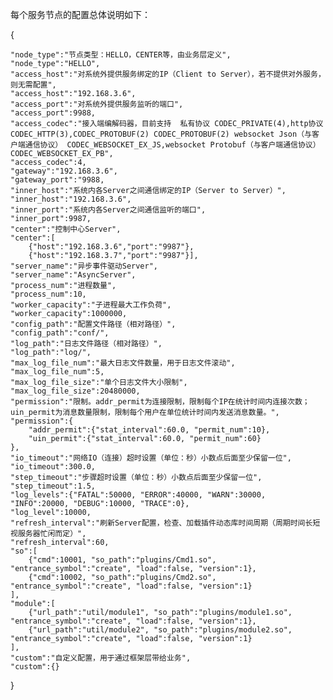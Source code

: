 
每个服务节点的配置总体说明如下：

{

    "node_type":"节点类型：HELLO，CENTER等，由业务层定义",
    "node_type":"HELLO",
    "access_host":"对系统外提供服务绑定的IP（Client to Server），若不提供对外服务，则无需配置",
    "access_host":"192.168.3.6",
    "access_port":"对系统外提供服务监听的端口",
    "access_port":9988,
    "access_codec":"接入端编解码器，目前支持  私有协议 CODEC_PRIVATE(4),http协议 CODEC_HTTP(3),CODEC_PROTOBUF(2) CODEC_PROTOBUF(2) websocket Json（与客户端通信协议） CODEC_WEBSOCKET_EX_JS,websocket Protobuf（与客户端通信协议） CODEC_WEBSOCKET_EX_PB",
    "access_codec":4,
    "gateway":"192.168.3.6",
    "gateway_port":"9988,
    "inner_host":"系统内各Server之间通信绑定的IP（Server to Server）",
    "inner_host":"192.168.3.6",
    "inner_port":"系统内各Server之间通信监听的端口",
    "inner_port":9987,
    "center":"控制中心Server",
    "center":[
        {"host":"192.168.3.6","port":"9987"},
        {"host":"192.168.3.7","port":"9987"}],
    "server_name":"异步事件驱动Server",
    "server_name":"AsyncServer",
    "process_num":"进程数量",
    "process_num":10,
    "worker_capacity":"子进程最大工作负荷",
    "worker_capacity":1000000,
    "config_path":"配置文件路径（相对路径）",
    "config_path":"conf/",
    "log_path":"日志文件路径（相对路径）",
    "log_path":"log/",
    "max_log_file_num":"最大日志文件数量，用于日志文件滚动",
    "max_log_file_num":5,
    "max_log_file_size":"单个日志文件大小限制",
    "max_log_file_size":20480000,
    "permission":"限制。addr_permit为连接限制，限制每个IP在统计时间内连接次数；uin_permit为消息数量限制，限制每个用户在单位统计时间内发送消息数量。",
    "permission":{
        "addr_permit":{"stat_interval":60.0, "permit_num":10},
        "uin_permit":{"stat_interval":60.0, "permit_num":60}
    },
    "io_timeout":"网络IO（连接）超时设置（单位：秒）小数点后面至少保留一位",
    "io_timeout":300.0,
    "step_timeout":"步骤超时设置（单位：秒）小数点后面至少保留一位",
    "step_timeout":1.5,
    "log_levels":{"FATAL":50000, "ERROR":40000, "WARN":30000, "INFO":20000, "DEBUG":10000, "TRACE":0},
    "log_level":10000,
    "refresh_interval":"刷新Server配置，检查、加载插件动态库时间周期（周期时间长短视服务器忙闲而定）",
    "refresh_interval":60,
    "so":[
        {"cmd":10001, "so_path":"plugins/Cmd1.so", "entrance_symbol":"create", "load":false, "version":1},
        {"cmd":10002, "so_path":"plugins/Cmd2.so", "entrance_symbol":"create", "load":false, "version":1}
    ],
    "module":[
        {"url_path":"util/module1", "so_path":"plugins/module1.so", "entrance_symbol":"create", "load":false, "version":1},
        {"url_path":"util/module2", "so_path":"plugins/module2.so", "entrance_symbol":"create", "load":false, "version":1}
    ],
    "custom":"自定义配置，用于通过框架层带给业务",
    "custom":{}

}